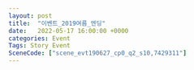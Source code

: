 ```yaml
---
layout: post
title:  "이벤트_2019여름_엔딩"
date:   2022-05-17 16:00:00 +0000
categories: Event
Tags: Story Event
SceneCode: ["scene_evt190627_cp0_q2_s10,7429311"]
---
```

